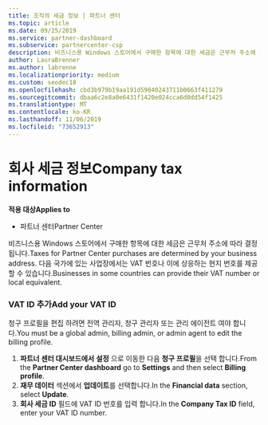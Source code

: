 ```yaml
---
title: 조직의 세금 정보 | 파트너 센터
ms.topic: article
ms.date: 09/25/2019
ms.service: partner-dashboard
ms.subservice: partnercenter-csp
description: 비즈니스용 Windows 스토어에서 구매한 항목에 대한 세금은 근무처 주소에 따라 결정됩니다. 다음 국가에 있는 사업장에서는 VAT 번호나 이에 상응하는 현지 번호를 제공할 수 있습니다.
author: LauraBrenner
ms.author: labrenne
ms.localizationpriority: medium
ms.custom: seodec18
ms.openlocfilehash: cbd3b979b19aa191d59840243711b0663f411279
ms.sourcegitcommit: dbaa6c2e8a0e6431f1420e024cca6d0dd54f1425
ms.translationtype: MT
ms.contentlocale: ko-KR
ms.lasthandoff: 11/06/2019
ms.locfileid: "73652913"
---
```

# <a name="company-tax-information"></a><span data-ttu-id="10ab2-104">회사 세금 정보</span><span class="sxs-lookup"><span data-stu-id="10ab2-104">Company tax information</span></span>

<span data-ttu-id="10ab2-105">**적용 대상**</span><span class="sxs-lookup"><span data-stu-id="10ab2-105">**Applies to**</span></span>

-  <span data-ttu-id="10ab2-106">파트너 센터</span><span class="sxs-lookup"><span data-stu-id="10ab2-106">Partner Center</span></span>

<span data-ttu-id="10ab2-107">비즈니스용 Windows 스토어에서 구매한 항목에 대한 세금은 근무처 주소에 따라 결정됩니다.</span><span class="sxs-lookup"><span data-stu-id="10ab2-107">Taxes for Partner Center purchases are determined by your business address.</span></span> <span data-ttu-id="10ab2-108">다음 국가에 있는 사업장에서는 VAT 번호나 이에 상응하는 현지 번호를 제공할 수 있습니다.</span><span class="sxs-lookup"><span data-stu-id="10ab2-108">Businesses in some countries can provide their VAT number or local equivalent.</span></span>

### <a name="add-your-vat-id"></a><span data-ttu-id="10ab2-109">VAT ID 추가</span><span class="sxs-lookup"><span data-stu-id="10ab2-109">Add your VAT ID</span></span>

<span data-ttu-id="10ab2-110">청구 프로필을 편집 하려면 전역 관리자, 청구 관리자 또는 관리 에이전트 여야 합니다.</span><span class="sxs-lookup"><span data-stu-id="10ab2-110">You must be a global admin, billing admin, or admin agent to  edit the billing profile.</span></span>

1.  <span data-ttu-id="10ab2-111">**파트너 센터 대시보드에서** **설정** 으로 이동한 다음 **청구 프로필**을 선택 합니다.</span><span class="sxs-lookup"><span data-stu-id="10ab2-111">From the **Partner Center dashboard** go to  **Settings** and then select **Billing profile**.</span></span>
2.  <span data-ttu-id="10ab2-112">**재무 데이터** 섹션에서 **업데이트**를 선택합니다.</span><span class="sxs-lookup"><span data-stu-id="10ab2-112">In the **Financial data** section, select **Update**.</span></span>
3.  <span data-ttu-id="10ab2-113">**회사 세금 ID** 필드에 VAT ID 번호를 입력 합니다.</span><span class="sxs-lookup"><span data-stu-id="10ab2-113">In the **Company Tax ID** field, enter your VAT ID number.</span></span>



 



